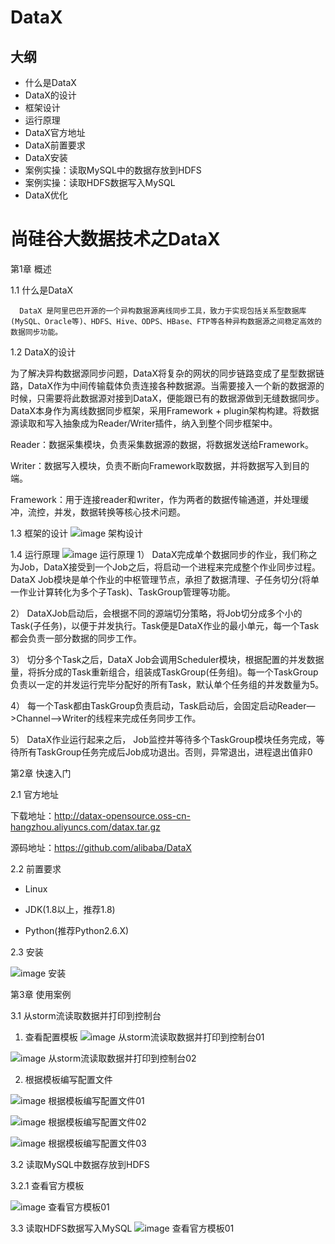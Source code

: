 # DataX

## 大纲

* 什么是DataX
* DataX的设计
* 框架设计
* 运行原理
* DataX官方地址
* DataX前置要求
* DataX安装
* 案例实操：读取MySQL中的数据存放到HDFS
* 案例实操：读取HDFS数据写入MySQL
* DataX优化

# 尚硅谷大数据技术之DataX
第1章 概述

1.1 什么是DataX

      DataX 是阿里巴巴开源的一个异构数据源离线同步工具，致力于实现包括关系型数据库(MySQL、Oracle等)、HDFS、Hive、ODPS、HBase、FTP等各种异构数据源之间稳定高效的数据同步功能。

1.2 DataX的设计

为了解决异构数据源同步问题，DataX将复杂的网状的同步链路变成了星型数据链路，DataX作为中间传输载体负责连接各种数据源。当需要接入一个新的数据源的时候，只需要将此数据源对接到DataX，便能跟已有的数据源做到无缝数据同步。
DataX本身作为离线数据同步框架，采用Framework + plugin架构构建。将数据源读取和写入抽象成为Reader/Writer插件，纳入到整个同步框架中。

Reader：数据采集模块，负责采集数据源的数据，将数据发送给Framework。

Writer：数据写入模块，负责不断向Framework取数据，并将数据写入到目的端。

Framework：用于连接reader和writer，作为两者的数据传输通道，并处理缓冲，流控，并发，数据转换等核心技术问题。

1.3 框架的设计
![image 架构设计](assets/01.jpg)

1.4 运行原理
![image 运行原理](assets/02.jpg)
1） DataX完成单个数据同步的作业，我们称之为Job，DataX接受到一个Job之后，将启动一个进程来完成整个作业同步过程。DataX Job模块是单个作业的中枢管理节点，承担了数据清理、子任务切分(将单一作业计算转化为多个子Task)、TaskGroup管理等功能。

2） DataXJob启动后，会根据不同的源端切分策略，将Job切分成多个小的Task(子任务)，以便于并发执行。Task便是DataX作业的最小单元，每一个Task都会负责一部分数据的同步工作。

3） 切分多个Task之后，DataX Job会调用Scheduler模块，根据配置的并发数据量，将拆分成的Task重新组合，组装成TaskGroup(任务组)。每一个TaskGroup负责以一定的并发运行完毕分配好的所有Task，默认单个任务组的并发数量为5。

4） 每一个Task都由TaskGroup负责启动，Task启动后，会固定启动Reader—>Channel—>Writer的线程来完成任务同步工作。

5） DataX作业运行起来之后， Job监控并等待多个TaskGroup模块任务完成，等待所有TaskGroup任务完成后Job成功退出。否则，异常退出，进程退出值非0

第2章 快速入门

2.1 官方地址

下载地址：http://datax-opensource.oss-cn-hangzhou.aliyuncs.com/datax.tar.gz

源码地址：https://github.com/alibaba/DataX

2.2 前置要求

- Linux

- JDK(1.8以上，推荐1.8)

- Python(推荐Python2.6.X)

2.3 安装

![image 安装](assets/03.jpg)

第3章 使用案例

3.1 从storm流读取数据并打印到控制台

1) 查看配置模板
![image 从storm流读取数据并打印到控制台01](assets/03.jpg)

![image 从storm流读取数据并打印到控制台02](assets/04.jpg)

2) 根据模板编写配置文件

![image 根据模板编写配置文件01](assets/05.jpg)

![image 根据模板编写配置文件02](assets/06.jpg)

![image 根据模板编写配置文件03](assets/07.jpg)

3.2 读取MySQL中数据存放到HDFS

3.2.1 查看官方模板

![image 查看官方模板01](assets/08.jpg)

3.3 读取HDFS数据写入MySQL
![image 查看官方模板01](assets/18.jpg)